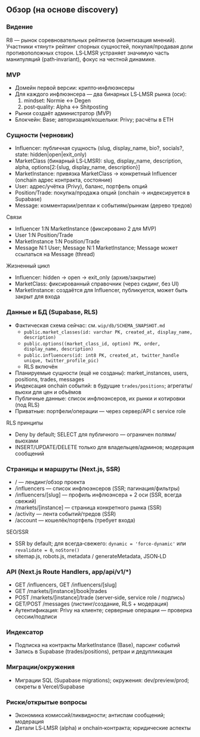 ## Обзор (на основе discovery)

### Видение
R8 — рынок соревновательных рейтингов (монетизация мнений). Участники «тянут» рейтинг спорных сущностей, покупая/продавая доли противоположных сторон. LS‑LMSR устраняет значимую часть манипуляций (path‑invariant), фокус на честной динамике.

### MVP
- Домейн первой версии: крипто‑инфлюэнсеры
- Для каждого инфлюэнсера — два бинарных LS‑LMSR рынка (оси):
  1) mindset: Normie ↔ Degen
  2) post‑quality: Alpha ↔ Shitposting
- Рынки создаёт администратор (MVP)
- Блокчейн: Base; авторизация/кошельки: Privy; расчёты в ETH

### Сущности (черновик)
- Influencer: публичная сущность (slug, display_name, bio?, socials?, state: hidden|open|exit_only)
- MarketClass (бинарный LS‑LMSR): slug, display_name, description, alpha, options[2:{slug, display_name, description}]
- MarketInstance: привязка MarketClass → конкретный Influencer (onchain адрес контракта, состояние)
- User: адрес/учётка (Privy), баланс, портфель опций
- Position/Trade: покупка/продажа опций (onchain → индексируется в Supabase)
- Message: комментарии/реплаи к событиям/рынкам (дерево тредов)

Связи
- Influencer 1:N MarketInstance (фиксировано 2 для MVP)
- User 1:N Position/Trade
- MarketInstance 1:N Position/Trade
- Message N:1 User; Message N:1 MarketInstance; Message может ссылаться на Message (thread)

Жизненный цикл
- Influencer: hidden → open → exit_only (архив/закрытие)
- MarketClass: фиксированный справочник (через сидинг, без UI)
- MarketInstance: создаётся для Influencer, публикуется, может быть закрыт для входа

### Данные и БД (Supabase, RLS)
- Фактическая схема сейчас: см. `wip/db/SCHEMA_SNAPSHOT.md`
  - `public.market_classes(id: varchar PK, created_at, display_name, description)`
  - `public.options((market_class_id, option) PK, order, display_name, description)`
  - `public.influencers(id: int8 PK, created_at, twitter_handle unique, twitter_profile_pic)`
  - RLS включён
- Планируемые сущности (ещё не созданы): market_instances, users, positions, trades, messages
- Индексация onchain событий: в будущие `trades/positions`; агрегаты/вьюхи для цен и объёмов
- Публичные данные: список инфлюэнсеров, их рынки и котировки (под RLS)
- Приватные: портфели/операции — через сервер/API с service role

RLS принципы
- Deny by default; SELECT для публичного — ограничен полями/вьюхами
- INSERT/UPDATE/DELETE только для владельцев/админов; модерация сообщений

### Страницы и маршруты (Next.js, SSR)
- /           — лендинг/обзор проекта
- /influencers — список инфлюэнсеров (SSR; пагинация/фильтры)
- /influencers/[slug] — профиль инфлюэнсера + 2 оси (SSR, всегда свежий)
- /markets/[instance] — страница конкретного рынка (SSR)
- /activity — лента событий/тредов (SSR)
- /account — кошелёк/портфель (требует входа)

SEO/SSR
- SSR by default; для всегда‑свежего: `dynamic = 'force-dynamic'` или `revalidate = 0`, `noStore()`
- sitemap.js, robots.js, metadata / generateMetadata, JSON‑LD

### API (Next.js Route Handlers, app/api/v1/*)
- GET /influencers, GET /influencers/[slug]
- GET /markets/[instance]/book|trades
- POST /markets/[instance]/trade (server‑side, service role / подпись)
- GET/POST /messages (листинг/создание, RLS + модерация)
- Аутентификация: Privy на клиенте; серверные операции — проверка сессии/подписи

### Индексатор
- Подписка на контракты MarketInstance (Base), парсинг событий
- Запись в Supabase (trades/positions), ретраи и дедупликация

### Миграции/окружения
- Миграции SQL (Supabase migrations); окружения: dev/preview/prod; секреты в Vercel/Supabase

### Риски/открытые вопросы
- Экономика комиссий/ликвидности; антиспам сообщений; модерация
- Детали LS‑LMSR (alpha) и onchain‑контракта; юридические аспекты


